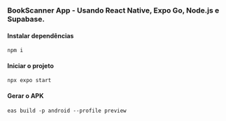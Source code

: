 ### BookScanner App - Usando React Native, Expo Go, Node.js e Supabase.  

#### Instalar dependências

```
npm i
```

#### Iniciar o projeto

```
npx expo start
```

#### Gerar o APK

```
eas build -p android --profile preview
```
